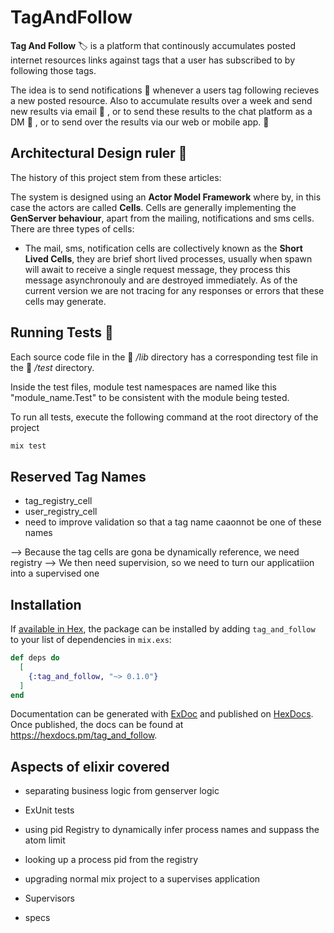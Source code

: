 # TagAndFollow


**Tag And Follow** 🏷  is a platform that continously accumulates posted internet resources links against tags that a user has subscribed to by following those tags. 

The idea is to send notifications 🔔  whenever a users tag following recieves a new posted resource. Also to accumulate results over a week and send new results via email 📧 , or to send these results to the chat platform as a DM 💬 , or to send over the results via our web or mobile app. 📱 

## Architectural Design ruler 📐 

The history of this project stem from these articles:

The system is designed using an **Actor Model Framework** where by, in this case the actors are called **Cells**. Cells are generally implementing the **GenServer behaviour**, apart from the mailing, notifications and sms cells. There are three types of cells: 

- The mail, sms, notification cells are collectively known as the **Short Lived Cells**, they are brief short lived processes, usually when spawn will await to receive a single request message, they process this message asynchronouly and are destroyed immediately. As of the current version we are not tracing for any responses or errors that these cells may generate.


## Running Tests 🧪 

Each source code file in the 📂  */lib* directory has a corresponding test file in the 📂  */test* directory.

Inside the test files, module test namespaces are named like this "module_name.Test" to be consistent with the module being tested.

To run all tests, execute the following command at the root directory of the project

```elixir
mix test
```

## Reserved Tag Names

- tag_registry_cell
- user_registry_cell
- need to improve validation so that a tag name caaonnot be one of these names

--> Because the tag cells are gona be dynamically reference, we need registry 
--> We then need supervision, so we need to turn our applicatiion into a supervised one

## Installation

If [available in Hex](https://hex.pm/docs/publish), the package can be installed
by adding `tag_and_follow` to your list of dependencies in `mix.exs`:

```elixir
def deps do
  [
    {:tag_and_follow, "~> 0.1.0"}
  ]
end
```

Documentation can be generated with [ExDoc](https://github.com/elixir-lang/ex_doc)
and published on [HexDocs](https://hexdocs.pm). Once published, the docs can
be found at <https://hexdocs.pm/tag_and_follow>.

## Aspects of elixir covered
  
- separating business logic from genserver logic
- ExUnit tests
- using pid Registry to dynamically infer process names and suppass the atom limit
- looking up a process pid from the registry
- upgrading normal mix project to a supervises application
- Supervisors


- specs


